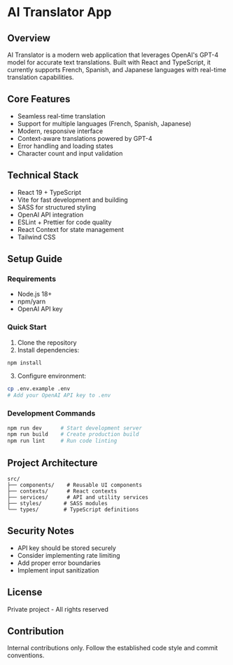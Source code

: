 # AI Translator App

## Overview

AI Translator is a modern web application that leverages OpenAI's GPT-4 model for accurate text translations. Built with React and TypeScript, it currently supports French, Spanish, and Japanese languages with real-time translation capabilities.

## Core Features

- Seamless real-time translation
- Support for multiple languages (French, Spanish, Japanese)
- Modern, responsive interface
- Context-aware translations powered by GPT-4
- Error handling and loading states
- Character count and input validation

## Technical Stack

- React 19 + TypeScript
- Vite for fast development and building
- SASS for structured styling
- OpenAI API integration
- ESLint + Prettier for code quality
- React Context for state management
- Tailwind CSS

## Setup Guide

### Requirements

- Node.js 18+
- npm/yarn
- OpenAI API key

### Quick Start

1. Clone the repository
2. Install dependencies:

```bash
npm install
```

3. Configure environment:

```bash
cp .env.example .env
# Add your OpenAI API key to .env
```

### Development Commands

```bash
npm run dev      # Start development server
npm run build    # Create production build
npm run lint     # Run code linting
```

## Project Architecture

```
src/
├── components/    # Reusable UI components
├── contexts/      # React contexts
├── services/      # API and utility services
├── styles/       # SASS modules
└── types/        # TypeScript definitions
```

## Security Notes

- API key should be stored securely
- Consider implementing rate limiting
- Add proper error boundaries
- Implement input sanitization

## License

Private project - All rights reserved

## Contribution

Internal contributions only. Follow the established code style and commit conventions.
